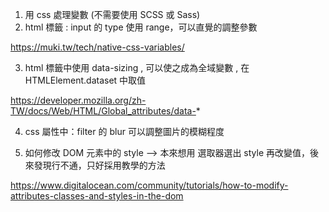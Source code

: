 1. 用 css 處理變數 (不需要使用 SCSS 或 Sass)
2. html 標籤 : input 的 type 使用 range，可以直覺的調整參數

https://muki.tw/tech/native-css-variables/

3. html 標籤中使用 data-sizing , 可以使之成為全域變數 , 在 HTMLElement.dataset 中取值

https://developer.mozilla.org/zh-TW/docs/Web/HTML/Global_attributes/data-*

4. css 屬性中：filter 的 blur 可以調整圖片的模糊程度

5. 如何修改 DOM 元素中的 style --> 本來想用 選取器選出 style 再改變值，後來發現行不通，只好採用教學的方法

https://www.digitalocean.com/community/tutorials/how-to-modify-attributes-classes-and-styles-in-the-dom
